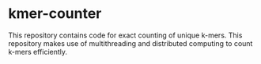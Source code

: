 # kmer-counter
This repository contains code for exact counting of unique k-mers.
This repository makes use of multithreading and distributed computing
to count k-mers efficiently.